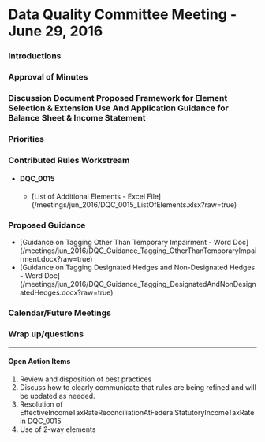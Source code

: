 # Data Quality Committee Meeting - June 29, 2016

### Introductions

### Approval of Minutes 

### Discussion Document Proposed Framework for Element Selection & Extension Use And Application Guidance for Balance Sheet & Income Statement

### Priorities

### Contributed Rules Workstream

  + #### DQC_0015
    * [List of Additional Elements - Excel File] (/meetings/jun_2016/DQC_0015_ListOfElements.xlsx?raw=true)

### Proposed Guidance

  + [Guidance on Tagging Other Than Temporary Impairment - Word Doc] (/meetings/jun_2016/DQC_Guidance_Tagging_OtherThanTemporaryImpairment.docx?raw=true)
  + [Guidance on Tagging Designated Hedges and Non-Designated Hedges - Word Doc] (/meetings/jun_2016/DQC_Guidance_Tagging_DesignatedAndNonDesignatedHedges.docx?raw=true)

### Calendar/Future Meetings

### Wrap up/questions
 

______________________
#### Open Action Items

1. Review and disposition of best practices
2. Discuss how to clearly communicate that rules are being refined and will be updated as needed.
3. Resolution of EffectiveIncomeTaxRateReconciliationAtFederalStatutoryIncomeTaxRate in DQC_0015
4. Use of 2-way elements